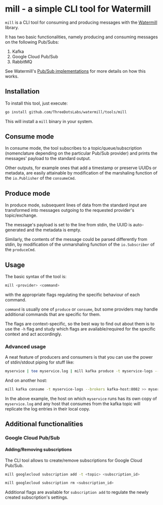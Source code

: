 # mill - a simple CLI tool for Watermill

`mill` is a CLI tool for consuming and producing messages with the [Watermill](https://watermill.io) library.

It has two basic functionalities, namely producing and consuming messages on the following
Pub/Subs:

1. Kafka
2. Google Cloud Pub/Sub
3. RabbitMQ

See Watermill's [Pub/Sub implementations](https://watermill.io/docs/pub-sub-implementations) for more details on how this works.

## Installation

To install this tool, just execute:

```bash
go install github.com/ThreeDotsLabs/watermill/tools/mill
```

This will install a `mill` binary in your system.

## Consume mode

In consume mode, the tool subscribes to a topic/queue/subscription (nomenclature depending on the particular Pub/Sub provider)
and prints the messages' payload to the standard output.

Other outputs, for example ones that add a timestamp or preserve UUIDs or metadata, are easily attainable by modification
of the marshaling function of the `io.Publisher` of the `consumeCmd`.

## Produce mode

In produce mode, subsequent lines of data from the standard input are transformed into messages outgoing to the requested
provider's topic/exchange. 

The message's payload is set to the line from stdin, the UUID is auto-generated and the metadata is empty.

Similarly, the contents of the message could be parsed differently from stdin, by modification
of the unmarshaling function of the `io.Subscriber` of the `produceCmd`.

## Usage

The basic syntax of the tool is:

```bash
mill <provider> <command>
```

with the appropriate flags regulating the specific behaviour of each command.

`command` is usually one of `produce` or `consume`, but some providers may handle additional commands
that are specific for them.

The flags are context-specific, so the best way to find out about them is to use the `-h` flag and study 
which flags are available/required for the specific context and act accordingly.

### Advanced usage

A neat feature of producers and consumers is that you can use the power of stdin/stdout piping for stuff like:

```bash
myservice | tee myservice.log | mill kafka produce -t myservice-logs --brokers kafka-host:8082 
```

And on another host:

```bash
mill kafka consume -t myservice-logs --brokers kafka-host:8082 >> myservice.log
```

In the above example, the host on which `myservice` runs has its own copy of `myservice.log` and any host that consumes
from the kafka topic will replicate the log entries in their local copy.


## Additional functionalities

### Google Cloud Pub/Sub

#### Adding/Removing subscriptions

The CLI tool allows to create/remove subscriptions for Google Cloud Pub/Sub.

```bash
mill googlecloud subscription add -t <topic> <subscription_id>

mill googlecloud subscription rm <subscription_id>
```

Additional flags are available for `subscription add` to regulate the newly created subscription's settings.
